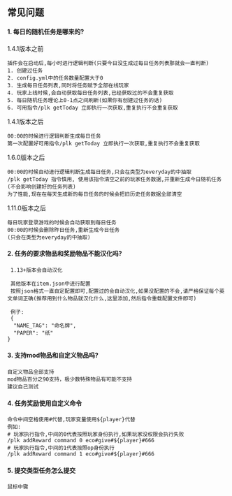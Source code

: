 ## 常见问题

#### 1. 每日的随机任务是哪来的?

1.4.1版本之前
```
插件会在启动后,每小时进行逻辑判断(只要今日没生成过每日任务列表那就会一直判断)
1. 创建过任务
2. config.yml中的任务数量配置大于0
3. 生成每日任务列表,同时将任务赋予全部在线玩家
4. 玩家上线时候,会自动获取每日任务列表,已经获取过的不会重复获取
5. 每日随机任务理论上0-1点之间刷新(如果你有创建过任务的话)
6. 可用指令/plk getToday 立即执行一次获取,重复执行不会重复获取
```
1.4.1版本之后
```
00:00的时候进行逻辑判断生成每日任务
第一次配置好可用指令/plk getToday 立即执行一次获取,重复执行不会重复获取
```
1.6.0版本之后
```
00:00的时候自动进行逻辑判断生成每日任务,只会在类型为everyday的中抽取
/plk getToday 指令慎用, 使用该指令清空之前的玩家任务数据,并重新生成今日随机任务(不会影响创建好的任务列表)
为了性能,现在在每天生成新的每日任务的时候会把旧历史任务数据全部清空
```

1.11.0版本之后
```
每日玩家登录游戏的时候会自动获取到每日任务   
00:00的时候会删除昨日任务,重新生成今日任务  
(只会在类型为everyday的中抽取)  
```

#### 2. 任务的要求物品和奖励物品不能汉化吗?
```
 1.13+版本会自动汉化
 
 其他版本在item.json中进行配置
 按照json格式一直自定配置即可,配置过的会自动汉化,如果没配置的不会,请严格保证每个英文单词正确(推荐用到什么物品就汉化什么,这里添加,然后指令重载配置文件即可)
 
 例子:
 {
  "NAME_TAG": "命名牌",
  "PAPER": "纸"
}
```

#### 3. 支持mod物品和自定义物品吗?

```
自定义物品全部支持
mod物品百分之90支持，极少数特殊物品有可能不支持
建议自己测试
```

#### 4. 任务奖励使用自定义命令
```
命令中间空格使用#代替,玩家变量使用${player}代替
例如:
# 玩家执行指令,中间的0代表按照玩家身份执行,如果玩家没权限会执行失败
/plk addReward command 0 eco#give#${player}#666
# 玩家执行指令,中间的1代表按照op身份执行
/plk addReward command 1 eco#give#${player}#666
```

#### 5. 提交类型任务怎么提交
```
鼠标中键
```
